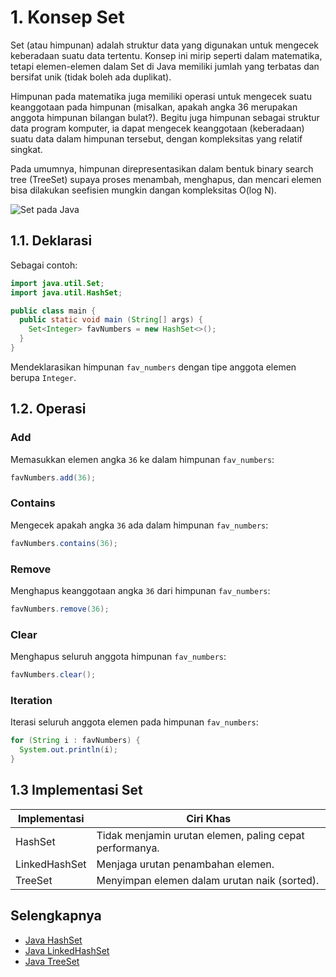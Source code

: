 # 1. Konsep Set

Set (atau himpunan) adalah struktur data yang digunakan untuk mengecek keberadaan suatu data tertentu. Konsep ini mirip seperti dalam matematika, tetapi elemen-elemen dalam Set di Java memiliki jumlah yang terbatas dan bersifat unik (tidak boleh ada duplikat).

Himpunan pada matematika juga memiliki operasi untuk mengecek suatu keanggotaan pada himpunan (misalkan, apakah angka 36 merupakan anggota himpunan bilangan bulat?). Begitu juga himpunan sebagai struktur data program komputer, ia dapat mengecek keanggotaan (keberadaan) suatu data dalam himpunan tersebut, dengan kompleksitas yang relatif singkat.

Pada umumnya, himpunan direpresentasikan dalam bentuk binary search tree (TreeSet) supaya proses menambah, menghapus, dan mencari elemen bisa dilakukan seefisien mungkin dangan kompleksitas O(log N).

![Set pada Java](https://www.webskittersacademy.in/wp-content/uploads/2017/06/Java-Set-Interface-hierarchy.png)

## 1.1. Deklarasi

Sebagai contoh:
```Java
import java.util.Set;
import java.util.HashSet;

public class main {
  public static void main (String[] args) {
    Set<Integer> favNumbers = new HashSet<>();
  }
}
```
Mendeklarasikan himpunan `fav_numbers` dengan tipe anggota elemen berupa `Integer`.

## 1.2. Operasi

### Add

Memasukkan elemen angka `36` ke dalam himpunan `fav_numbers`:
```Java
favNumbers.add(36);
```

### Contains

Mengecek apakah angka `36` ada dalam himpunan `fav_numbers`:
```Java
favNumbers.contains(36);
```

### Remove

Menghapus keanggotaan angka `36` dari himpunan `fav_numbers`:
```Java
favNumbers.remove(36);
```

### Clear

Menghapus seluruh anggota himpunan `fav_numbers`:
```Java
favNumbers.clear();
```

### Iteration

Iterasi seluruh anggota elemen pada himpunan `fav_numbers`:
```Java
for (String i : favNumbers) {
  System.out.println(i);
}
```

## 1.3 Implementasi Set
| Implementasi  | Ciri Khas                                               |
| ------------- | ------------------------------------------------------- |
| HashSet       | Tidak menjamin urutan elemen, paling cepat performanya. |
| LinkedHashSet | Menjaga urutan penambahan elemen.                       |
| TreeSet       | Menyimpan elemen dalam urutan naik (sorted).            |

## Selengkapnya

- [Java HashSet](https://www.w3schools.com/java/java_hashset.asp)
- [Java LinkedHashSet](https://www.tpointtech.com/java-linkedhashset)
- [Java TreeSet](https://www.tpointtech.com/java-treeset)
